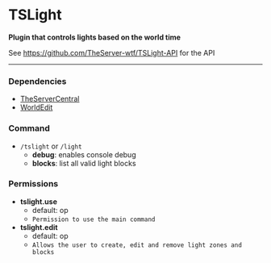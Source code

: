 # TSLight
**Plugin that controls lights based on the world time**

See https://github.com/TheServer-wtf/TSLight-API for the API

***

### Dependencies
- [TheServerCentral](https://github.com/TheServer-wtf/TheServerCentral)
- [WorldEdit](https://enginehub.org/worldedit)

### Command
- `/tslight` or `/light`
  - **debug**: enables console debug
  - **blocks**: list all valid light blocks

### Permissions
- **tslight.use**
  - default: op
  - `Permission to use the main command`
- **tslight.edit**
  - default: op
  - `Allows the user to create, edit and remove light zones and blocks`
